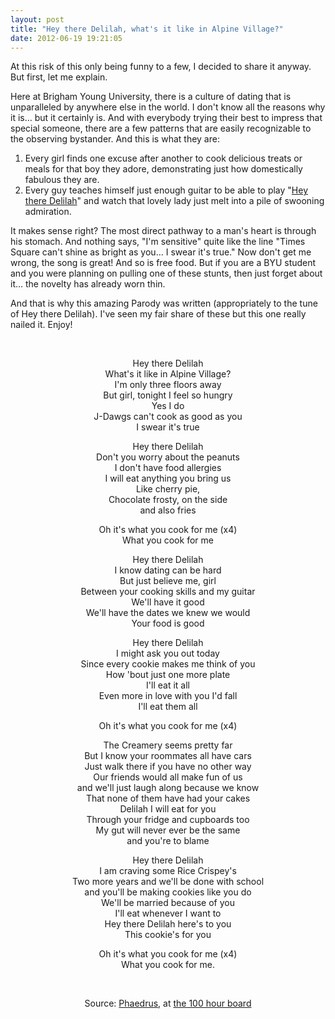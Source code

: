 ```yaml
---
layout: post
title: "Hey there Delilah, what's it like in Alpine Village?"
date: 2012-06-19 19:21:05
---
```


At this risk of this only being funny to a few, I decided to share it anyway. But first, let me explain.

Here at Brigham Young University, there is a culture of dating that is unparalleled by anywhere else in the world. I don't know all the reasons why it is... but it certainly is. And with everybody trying their best to impress that special someone, there are a few patterns that are easily recognizable to the observing bystander. And this is what they are:

1.  Every girl finds one excuse after another to cook delicious treats or meals for that boy they adore, demonstrating just how domestically fabulous they are.
2.  Every guy teaches himself just enough guitar to be able to play "<a href="http://www.youtube.com/watch?v=EbJtYqBYCV8" target="_blank" title="Hey There Delilah - YouTube">Hey there Delilah</a>" and watch that lovely lady just melt into a pile of swooning admiration.

It makes sense right? The most direct pathway to a man's heart is through his stomach. And nothing says, "I'm sensitive" quite like the line "Times Square can't shine as bright as you... I swear it's true." Now don't get me wrong, the song is great! And so is free food. But if you are a BYU student and you were planning on pulling one of these stunts, then just forget about it... the novelty has already worn thin.

And that is why this amazing Parody was written (appropriately to the tune of Hey there Delilah). I've seen my fair share of these but this one really nailed it. Enjoy!

 

<p style="text-align: center;">
  Hey there Delilah<br /> What's it like in Alpine Village?<br /> I'm only three floors away<br /> But girl, tonight I feel so hungry<br /> Yes I do<br /> J-Dawgs can't cook as good as you<br /> I swear it's true
</p>

<p style="text-align: center;">
  Hey there Delilah<br /> Don't you worry about the peanuts<br /> I don't have food allergies<br /> I will eat anything you bring us<br /> Like cherry pie,<br /> Chocolate frosty, on the side<br />and also fries
</p>

<p style="text-align: center;">
  Oh it's what you cook for me (x4)<br /> What you cook for me
</p>

<p style="text-align: center;">
  Hey there Delilah<br /> I know dating can be hard<br /> But just believe me, girl<br /> Between your cooking skills and my guitar<br /> We'll have it good<br /> We'll have the dates we knew we would<br /> Your food is good
</p>

<p style="text-align: center;">
  Hey there Delilah<br /> I might ask you out today<br /> Since every cookie makes me think of you<br /> How 'bout just one more plate<br /> I'll eat it all<br /> Even more in love with you I'd fall<br /> I'll eat them all
</p>

<p style="text-align: center;">
  Oh it's what you cook for me (x4)
</p>

<p style="text-align: center;">
  The Creamery seems pretty far<br /> But I know your roommates all have cars<br /> Just walk there if you have no other way<br /> Our friends would all make fun of us<br /> and we'll just laugh along because we know<br /> That none of them have had your cakes<br /> Delilah I will eat for you<br /> Through your fridge and cupboards too<br /> My gut will never ever be the same<br /> and you're to blame
</p>

<p style="text-align: center;">
  Hey there Delilah<br /> I am craving some Rice Crispey's<br /> Two more years and we'll be done with school<br /> and you'll be making cookies like you do<br /> We'll be married because of you<br /> I'll eat whenever I want to<br /> Hey there Delilah here's to you<br /> This cookie's for you
</p>

<p style="text-align: center;">
  Oh it's what you cook for me (x4)<br /> What you cook for me.
</p>

 

<p style="text-align: center;">
  Source: <a href="http://theboard.byu.edu/aliases/7769/" target="_blank">Phaedrus</a>, at <a href="http://theboard.byu.edu/questions/65922/" target="_blank" title="Questions about girls... Questions about guys">the 100 hour board</a>
</p>
